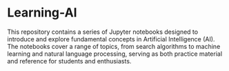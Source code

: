 # Learning-AI
This repository contains a series of Jupyter notebooks designed to introduce and explore fundamental concepts in Artificial Intelligence (AI). The notebooks cover a range of topics, from search algorithms to machine learning and natural language processing, serving as both practice material and reference for students and enthusiasts.
